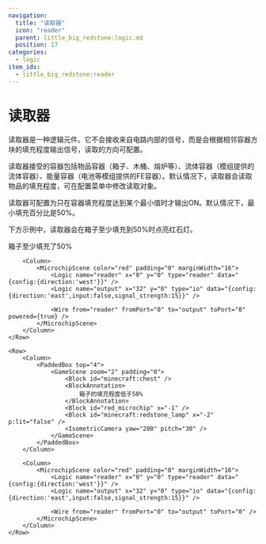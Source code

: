 ```yaml
---
navigation:
  title: "读取器"
  icon: "reader"
  parent: little_big_redstone:logic.md
  position: 17
categories:
  - logic
item_ids:
  - little_big_redstone:reader
---
```


# 读取器

<RecipeFor id="reader" />

读取器是一种逻辑元件。它不会接收来自电路内部的信号，而是会根据相邻容器方块的填充程度输出信号，读取的方向可配置。

读取器接受的容器包括物品容器（箱子、木桶、熔炉等）、流体容器（模组提供的流体容器）、能量容器（电池等模组提供的FE容器）。默认情况下，读取器会读取物品的填充程度，可在配置菜单中修改读取对象。

读取器可配置为只在容器填充程度达到某个最小值时才输出ON。默认情况下，最小填充百分比是50%。

下方示例中，读取器会在箱子至少填充到50%时点亮红石灯。

<PaddedBox left="5" top="5">
	<Row>
		<Column>
			<PaddedBox top="4">
				<GameScene zoom="2" padding="0">
					<Block id="minecraft:chest" />
					<BlockAnnotation>
						箱子至少填充了50%
					</BlockAnnotation>
					<Block id="red_microchip" x="-1" />
					<Block id="minecraft:redstone_lamp" x="-2" p:lit="true" />
					<IsometricCamera yaw="200" pitch="30" />
				</GameScene>
			</PaddedBox>
		</Column>
	
		<Column>
			<MicrochipScene color="red" padding="0" marginWidth="16">
				<Logic name="reader" x="0" y="0" type="reader" data="{config:{direction:'west'}}" />
				<Logic name="output" x="32" y="0" type="io" data="{config:{direction:'east',input:false,signal_strength:15}}" />
	
				<Wire from="reader" fromPort="0" to="output" toPort="0" powered={true} />
			</MicrochipScene>
		</Column>
	</Row>
	
	<Row>
		<Column>
			<PaddedBox top="4">
				<GameScene zoom="2" padding="0">
					<Block id="minecraft:chest" />
					<BlockAnnotation>
						箱子的填充程度低于50%
					</BlockAnnotation>
					<Block id="red_microchip" x="-1" />
					<Block id="minecraft:redstone_lamp" x="-2" p:lit="false" />
					<IsometricCamera yaw="200" pitch="30" />
				</GameScene>
			</PaddedBox>
		</Column>
	
		<Column>
			<MicrochipScene color="red" padding="0" marginWidth="16">
				<Logic name="reader" x="0" y="0" type="reader" data="{config:{direction:'west'}}" />
				<Logic name="output" x="32" y="0" type="io" data="{config:{direction:'east',input:false,signal_strength:15}}" />
	
				<Wire from="reader" fromPort="0" to="output" toPort="0" />
			</MicrochipScene>
		</Column>
	</Row>
</PaddedBox>